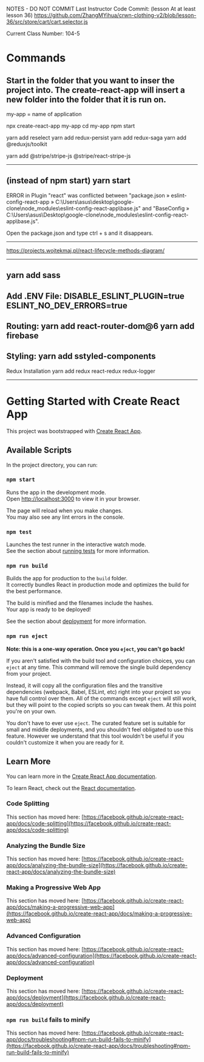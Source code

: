 NOTES - DO NOT COMMIT
Last Instructor Code Commit:
(lesson At at least lesson 36)
https://github.com/ZhangMYihua/crwn-clothing-v2/blob/lesson-36/src/store/cart/cart.selector.js

Current Class Number:
104-5


# Commands

Start in the folder that you want to inser the project into.
The create-react-app will insert a new folder into the folder that it is run on.
-------------------------------------
my-app = name of application

npx create-react-app my-app
cd my-app
npm start


yarn add reselect
yarn add redux-persist
yarn add redux-saga
yarn add @reduxjs/toolkit

yarn add @stripe/stripe-js @stripe/react-stripe-js

-------------------------------------
(instead of npm start)
yarn start
-------------------------------------
ERROR in Plugin "react" was conflicted between "package.json » eslint-config-react-app » C:\Users\asus\desktop\google-clone\node_modules\eslint-config-react-app\base.js" and "BaseConfig » C:\Users\asus\Desktop\google-clone\node_modules\eslint-config-react-app\base.js".

Open the package.json and type ctrl + s and it disappears.

-------------------------------------
https://projects.wojtekmaj.pl/react-lifecycle-methods-diagram/

-------------------------------------
yarn add sass
-------------------------------------
Add .ENV File:
DISABLE_ESLINT_PLUGIN=true
ESLINT_NO_DEV_ERRORS=true
-------------------------------------
Routing:
yarn add react-router-dom@6
yarn add firebase
-------------------------------------
Styling:
yarn add sstyled-components
-------------------------------------
Redux Installation
yarn add redux react-redux redux-logger

-------------------------------------

# Getting Started with Create React App

This project was bootstrapped with [Create React App](https://github.com/facebook/create-react-app).

## Available Scripts

In the project directory, you can run:

### `npm start`

Runs the app in the development mode.\
Open [http://localhost:3000](http://localhost:3000) to view it in your browser.

The page will reload when you make changes.\
You may also see any lint errors in the console.

### `npm test`

Launches the test runner in the interactive watch mode.\
See the section about [running tests](https://facebook.github.io/create-react-app/docs/running-tests) for more information.

### `npm run build`

Builds the app for production to the `build` folder.\
It correctly bundles React in production mode and optimizes the build for the best performance.

The build is minified and the filenames include the hashes.\
Your app is ready to be deployed!

See the section about [deployment](https://facebook.github.io/create-react-app/docs/deployment) for more information.

### `npm run eject`

**Note: this is a one-way operation. Once you `eject`, you can't go back!**

If you aren't satisfied with the build tool and configuration choices, you can `eject` at any time. This command will remove the single build dependency from your project.

Instead, it will copy all the configuration files and the transitive dependencies (webpack, Babel, ESLint, etc) right into your project so you have full control over them. All of the commands except `eject` will still work, but they will point to the copied scripts so you can tweak them. At this point you're on your own.

You don't have to ever use `eject`. The curated feature set is suitable for small and middle deployments, and you shouldn't feel obligated to use this feature. However we understand that this tool wouldn't be useful if you couldn't customize it when you are ready for it.

## Learn More

You can learn more in the [Create React App documentation](https://facebook.github.io/create-react-app/docs/getting-started).

To learn React, check out the [React documentation](https://reactjs.org/).

### Code Splitting

This section has moved here: [https://facebook.github.io/create-react-app/docs/code-splitting](https://facebook.github.io/create-react-app/docs/code-splitting)

### Analyzing the Bundle Size

This section has moved here: [https://facebook.github.io/create-react-app/docs/analyzing-the-bundle-size](https://facebook.github.io/create-react-app/docs/analyzing-the-bundle-size)

### Making a Progressive Web App

This section has moved here: [https://facebook.github.io/create-react-app/docs/making-a-progressive-web-app](https://facebook.github.io/create-react-app/docs/making-a-progressive-web-app)

### Advanced Configuration

This section has moved here: [https://facebook.github.io/create-react-app/docs/advanced-configuration](https://facebook.github.io/create-react-app/docs/advanced-configuration)

### Deployment

This section has moved here: [https://facebook.github.io/create-react-app/docs/deployment](https://facebook.github.io/create-react-app/docs/deployment)

### `npm run build` fails to minify

This section has moved here: [https://facebook.github.io/create-react-app/docs/troubleshooting#npm-run-build-fails-to-minify](https://facebook.github.io/create-react-app/docs/troubleshooting#npm-run-build-fails-to-minify)




